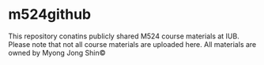 # m524github
This repository conatins publicly shared M524 course materials at IUB. Please note that not all course materials are uploaded here. All materials are owned by Myong Jong Shin&copy;
